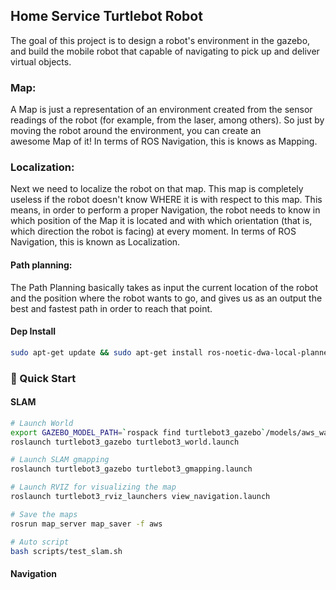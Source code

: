 ## Home Service Turtlebot Robot
The goal of this project is to design a robot's environment in the gazebo, and build the mobile robot that capable of navigating to pick up and deliver virtual objects. 

### Map:
A Map is just a representation of an environment created from the sensor readings of the robot (for example, from the laser, among others). So just by moving the robot around the environment, you can create an awesome Map of it! In terms of ROS Navigation, this is knows as Mapping.

### Localization:
Next we need to localize the robot on that map. This map is completely useless if the robot doesn't know WHERE it is with respect to this map. This means, in order to perform a proper Navigation, the robot needs to know in which position of the Map it is located and with which orientation (that is, which direction the robot is facing) at every moment. In terms of ROS Navigation, this is known as Localization.

#### Path planning:
The Path Planning basically takes as input the current location of the robot and the position where the robot wants to go, and gives us as an output the best and fastest path in order to reach that point.

#### Dep Install
```bash
sudo apt-get update && sudo apt-get install ros-noetic-dwa-local-planner ros-noetic-move-base
```
### 🖖 Quick Start
#### SLAM
```bash
# Launch World
export GAZEBO_MODEL_PATH=`rospack find turtlebot3_gazebo`/models/aws_warehouse/:$GAZEBO_MODEL_PATH 
roslaunch turtlebot3_gazebo turtlebot3_world.launch

# Launch SLAM gmapping
roslaunch turtlebot3_gazebo turtlebot3_gmapping.launch

# Launch RVIZ for visualizing the map
roslaunch turtlebot3_rviz_launchers view_navigation.launch

# Save the maps
rosrun map_server map_saver -f aws

# Auto script
bash scripts/test_slam.sh
```

#### Navigation
```bash

```